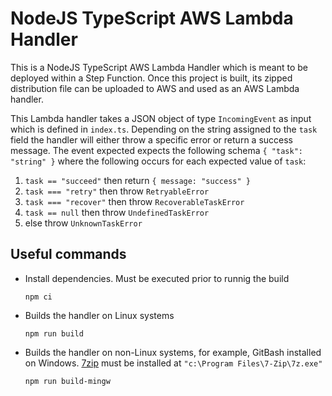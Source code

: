 # NodeJS TypeScript AWS Lambda Handler

This is a NodeJS TypeScript AWS Lambda Handler which is meant to be deployed within a Step Function. Once this project is built, its zipped distribution file can be uploaded to AWS and used as an AWS Lambda handler.

This Lambda handler takes a JSON object of type `IncomingEvent` as input which is defined in `index.ts`. Depending on the string assigned to the `task` field the handler will either throw a specific error or return a success message. The event expected expects the following schema `{ "task": "string" }` where the following occurs for each expected value of `task`:

1. `task == "succeed"` then return `{ message: "success" }`
2. `task === "retry"` then throw `RetryableError`
3. `task === "recover"` then throw `RecoverableTaskError`
4. `task == null` then throw `UndefinedTaskError`
5. else throw `UnknownTaskError`

## Useful commands

- Install dependencies. Must be executed prior to runnig the build
  ```console
  npm ci
  ```
- Builds the handler on Linux systems
  ```consone
  npm run build
  ```
- Builds the handler on non-Linux systems, for example, GitBash installed on Windows. [7zip](https://www.7-zip.org/) must be installed at `"c:\Program Files\7-Zip\7z.exe"`
  ```
  npm run build-mingw
  ```
